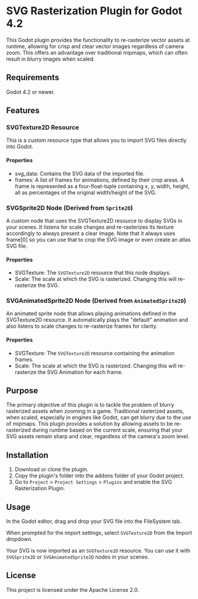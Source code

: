 # SVG Rasterization Plugin for Godot 4.2

This Godot plugin provides the functionality to re-rasterize vector assets at runtime, allowing for crisp and clear vector images regardless of camera zoom. This offers an advantage over traditional mipmaps, which can often result in blurry images when scaled.

## Requirements

Godot 4.2 or newer.


## Features

### SVGTexture2D Resource

This is a custom resource type that allows you to import SVG files directly into Godot.

#### Properties

* svg_data: Contains the SVG data of the imported file.
* frames: A list of frames for animations, defined by their crop areas. A frame is represented as a four-float-tuple containing x, y, width, height, all as percentages of the original width/height of the SVG.

### SVGSprite2D Node (Derived from `Sprite2D`)

A custom node that uses the SVGTexture2D resource to display SVGs in your scenes. It listens for scale changes and re-rasterizes its texture accordingly to always present a clear image. Note that it always uses frame[0] so you can use that to crop the SVG image or even create an atlas SVG file.

#### Properties

* SVGTexture: The `SVGTexture2D` resource that this node displays.
* Scale: The scale at which the SVG is rasterized. Changing this will re-rasterize the SVG.

### SVGAnimatedSprite2D Node (Derived from `AnimatedSprite2D`)

An animated sprite node that allows playing animations defined in the SVGTexture2D resource. It automatically plays the "default" animation and also listens to scale changes to re-rasterize frames for clarity.

#### Properties

* SVGTexture: The `SVGTexture2D` resource containing the animation frames.
* Scale: The scale at which the SVG is rasterized. Changing this will re-rasterize the SVG Animation for each frame.

## Purpose

The primary objective of this plugin is to tackle the problem of blurry rasterized assets when zooming in a game. Traditional rasterized assets, when scaled, especially in engines like Godot, can get blurry due to the use of mipmaps. This plugin provides a solution by allowing assets to be re-rasterized during runtime based on the current scale, ensuring that your SVG assets remain sharp and clear, regardless of the camera's zoom level.

## Installation

1. Download or clone the plugin.
2. Copy the plugin's folder into the addons folder of your Godot project.
3. Go to `Project` > `Project Settings` > `Plugins` and enable the SVG Rasterization Plugin.

## Usage

In the Godot editor, drag and drop your SVG file into the FileSystem tab.

When prompted for the import settings, select `SVGTexture2D` from the Import dropdown.

Your SVG is now imported as an `SVGTexture2D` resource. You can use it with `SVGSprite2D` or `SVGAnimatedSprite2D` nodes in your scenes.

## License

This project is licensed under the Apache License 2.0.